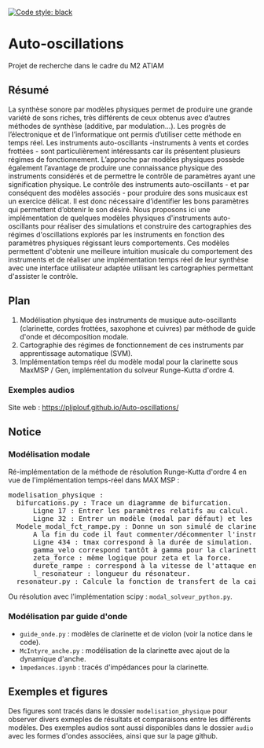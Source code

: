 [![Code style: black](https://img.shields.io/badge/code%20style-black-000000.svg)](https://github.com/psf/black)

# Auto-oscillations
Projet de recherche dans le cadre du M2 ATIAM

## Résumé 

La synthèse sonore par modèles physiques permet de produire une grande variété de sons riches, très différents de ceux obtenus avec d’autres méthodes de synthèse (additive, par modulation…). Les progrès de l’électronique et de l’informatique ont permis d’utiliser cette méthode en temps réel. Les instruments auto-oscillants -instruments à vents et cordes frottées - sont particulièrement intéressants car ils présentent plusieurs régimes de fonctionnement. L’approche par modèles physiques possède également l’avantage de produire une connaissance physique des instruments considérés et de permettre le contrôle de paramètres ayant une signification physique. Le contrôle des instruments auto-oscillants - et par conséquent des modèles associés - pour produire des sons musicaux est un exercice délicat. Il est donc nécessaire d’identifier les bons paramètres qui permettent d’obtenir le son désiré. Nous proposons ici une implémentation de quelques modèles physiques d'instruments auto-oscillants pour réaliser des simulations et construire des cartographies des régimes d'oscillations explorés par les instruments en fonction des paramètres physiques régissant leurs comportements. Ces modèles permettent d'obtenir une meilleure intuition musicale du comportement des instruments et de réaliser une implémentation temps réel de leur synthèse avec une interface utilisateur adaptée utilisant les cartographies permettant d'assister le contrôle.

## Plan 

1. Modélisation physique des instruments de musique auto-oscillants (clarinette, cordes frottées, saxophone et cuivres) par méthode de guide d'onde et décomposition modale.
2. Cartographie des régimes de fonctionnement de ces instruments par apprentissage automatique (SVM).
3. Implémentation temps réel du modèle modal pour la clarinette sous MaxMSP / Gen, implémentation du solveur Runge-Kutta d'ordre 4.

### Exemples audios 

Site web : https://pliplouf.github.io/Auto-oscillations/

## Notice

### Modélisation modale
Ré-implémentation de la méthode de résolution Runge-Kutta d'ordre 4 en vue de l'implémentation temps-réel dans MAX MSP :
<pre>
modelisation_physique :   
  bifurcations.py : Trace un diagramme de bifurcation.   
      Ligne 17 : Entrer les paramètres relatifs au calcul.   
      Ligne 32 : Entrer un modèle (modal par défaut) et les paramètres supplémentaires si besoin.   
  Modele_modal_fct_rampe.py : Donne un son simulé de clarinette, violon ou saxophone.   
      A la fin du code il faut commenter/décommenter l'instrument que l'on souhaite modéliser (par défaut c'est la clarinette qui est décommentée).   
      Ligne 434 : tmax correspond à la durée de simulation.   
      gamma_velo correspond tantôt à gamma pour la clarinette et le sax, tantôt à la vitesse dans le cas du violon.   
      zeta_force : même logique pour zeta et la force.   
      durete_rampe : correspond à la vitesse de l'attaque entre 20 et 2000.   
      l_resonateur : longueur du résonateur.   
  resonateur.py : Calcule la fonction de transfert de la caisse d'un violon sur la base d'un vecteur p correspondant à la vitesse au chevalet.   
</pre>

Ou résolution avec l'implémentation scipy : ```modal_solveur_python.py```.

### Modélisation par guide d'onde

- ```guide_onde.py``` : modèles de clarinette et de violon (voir la notice dans le code).
- ```McIntyre_anche.py``` : modélisation de la clarinette avec ajout de la dynamique d'anche.
- ```ìmpedances.ipynb``` : tracés d'impédances pour la clarinette.

## Exemples et figures

Des figures sont tracés dans le dossier ```modelisation_physique``` pour observer divers exmeples de résultats et comparaisons entre les différents modèles. Des exemples audios sont aussi disponibles dans le dossier ```audio``` avec les formes d'ondes associées, ainsi que sur la page github.
